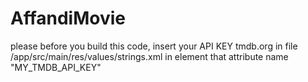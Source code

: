 # AffandiMovie
please before you build this code, insert your API KEY tmdb.org 
in file /app/src/main/res/values/strings.xml in element that attribute name "MY_TMDB_API_KEY"
